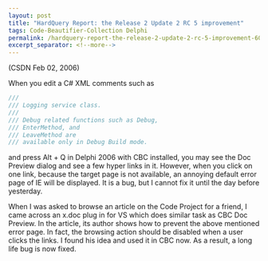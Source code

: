 ```yaml
---
layout: post
title: "HardQuery Report: the Release 2 Update 2 RC 5 improvement"
tags: Code-Beautifier-Collection Delphi
permalink: /hardquery-report-the-release-2-update-2-rc-5-improvement-600f40f5e02b
excerpt_separator: <!--more-->
---
```

(CSDN Feb 02, 2006)
<!--more-->

When you edit a C# XML comments such as
```csharp
///
/// Logging service class.
///
/// Debug related functions such as Debug,
/// EnterMethod, and
/// LeaveMethod are
/// available only in Debug Build mode.
```

and press Alt + Q in Delphi 2006 with CBC installed, you may see the Doc Preview dialog and see a few hyper links in it. However, when you click on one link, because the target page is not available, an annoying default error page of IE will be displayed. It is a bug, but I cannot fix it until the day before yesterday.

When I was asked to browse an article on the Code Project for a friend, I came across an x.doc plug in for VS which does similar task as CBC Doc Preview. In the article, its author shows how to prevent the above mentioned error page. In fact, the browsing action should be disabled when a user clicks the links. I found his idea and used it in CBC now. As a result, a long life bug is now fixed.
